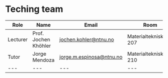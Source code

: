 # Teching team

| Role  | Name | Email  | Room  | 
|---|---|---|---|
| Lecturer | Prof. Jochen Khöhler | jochen.kohler@ntnu.no  | Materialteknisk*3-207  |
| Tutor | Jorge Mendoza   | jorge.m.espinosa@ntnu.no  | Materialteknisk*3-210 |
|---|---|---|---|
